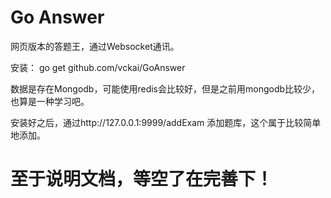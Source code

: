 Go Answer
====================

网页版本的答题王，通过Websocket通讯。

安装：
go get github.com/vckai/GoAnswer

数据是存在Mongodb，可能使用redis会比较好，但是之前用mongodb比较少，也算是一种学习吧。

安装好之后，通过http://127.0.0.1:9999/addExam 添加题库，这个属于比较简单地添加。



至于说明文档，等空了在完善下！
====================
